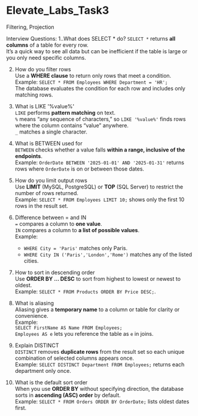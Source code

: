 # Elevate_Labs_Task3
Filtering, Projection

Interview Questions: 1..What does SELECT * do?
  `SELECT *` returns **all columns** of a table for every row.  
  It’s a quick way to see all data but can be inefficient if the table is large or you only need specific columns.

2. How do you filter rows  
  Use a **WHERE clause** to return only rows that meet a condition.  
  Example: `SELECT * FROM Employees WHERE Department = 'HR';`  
  The database evaluates the condition for each row and includes only matching rows.

3. What is LIKE '%value%'  
  `LIKE` performs **pattern matching** on text.  
  `%` means “any sequence of characters,” so `LIKE '%value%'` finds rows where the column contains “value” anywhere.  
  `_` matches a single character.

4. What is BETWEEN used for  
  `BETWEEN` checks whether a value falls **within a range, inclusive of the endpoints**.  
  Example: `OrderDate BETWEEN '2025-01-01' AND '2025-01-31'` returns rows where `OrderDate` is on or between those dates.

5. How do you limit output rows  
  Use **LIMIT** (MySQL, PostgreSQL) or **TOP** (SQL Server) to restrict the number of rows returned.  
  Example: `SELECT * FROM Employees LIMIT 10;` shows only the first 10 rows in the result set.

6. Difference between = and IN  
  `=` compares a column to **one value**.  
  `IN` compares a column to **a list of possible values**.  
  Example:  
    - `WHERE City = 'Paris'` matches only Paris.  
    - `WHERE City IN ('Paris','London','Rome')` matches any of the listed cities.
      
7. How to sort in descending order  
  Use **ORDER BY … DESC** to sort from highest to lowest or newest to oldest.  
  Example: `SELECT * FROM Products ORDER BY Price DESC;`.

8. What is aliasing  
  Aliasing gives a **temporary name** to a column or table for clarity or convenience.  
  Example:  
  `SELECT FirstName AS Name FROM Employees;`  
  `Employees AS e` lets you reference the table as `e` in joins.

9. Explain DISTINCT  
  `DISTINCT` removes **duplicate rows** from the result set so each unique combination of selected columns appears once.  
  Example: `SELECT DISTINCT Department FROM Employees;` returns each department only once.

10. What is the default sort order  
  When you use **ORDER BY** without specifying direction, the database sorts in **ascending (ASC) order** by default.  
  Example: `SELECT * FROM Orders ORDER BY OrderDate;` lists oldest dates first.
